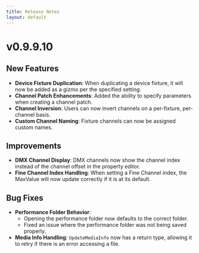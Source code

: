 ```yaml
---
title: Release Notes
layout: default
---
```


# v0.9.9.10

## New Features  
- **Device Fixture Duplication**: When duplicating a device fixture, it will now be added as a gizmo per the specified setting.  
- **Channel Patch Enhancements**: Added the ability to specify parameters when creating a channel patch.  
- **Channel Inversion**: Users can now invert channels on a per-fixture, per-channel basis.  
- **Custom Channel Naming**: Fixture channels can now be assigned custom names.  

## Improvements  
- **DMX Channel Display**: DMX channels now show the channel index instead of the channel offset in the property editor.  
- **Fine Channel Index Handling**: When setting a Fine Channel index, the MaxValue will now update correctly if it is at its default.  

## Bug Fixes  
- **Performance Folder Behavior**:  
  - Opening the performance folder now defaults to the correct folder.  
  - Fixed an issue where the performance folder was not being saved properly.  
- **Media Info Handling**: `UpdateMediaInfo` now has a return type, allowing it to retry if there is an error accessing a file.  
